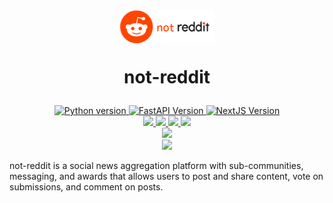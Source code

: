 <h1 align="center">
  <img src="docs/img/logo.png" width="30%" />

not-reddit
</h1>

<p align="center">
    <a href="https://python.org">
        <img src="https://img.shields.io/badge/python-v3.11-blue.svg?logo=python&logoColor=white&label=python" alt="Python version">
    </a>
    <a href="https://fastapi.tiangolo.com/">
        <img src="https://img.shields.io/badge/FastAPI-0.95.1%20-gree.svg?logo=fastapi&logoColor=white&label=fastapi" alt="FastAPI Version">
    </a>
    <a href="https://nextjs.org/">
        <img src="https://img.shields.io/badge/13-black.svg?logo=nextdotjs&logoColor=white&label=next.js" alt="NextJS Version">
    </a>
    <br/>
    <a href="https://github.com/stoyanK7/not-reddit/actions/workflows/pytest.yml">
        <img src="https://github.com/stoyanK7/not-reddit/actions/workflows/pytest.yml/badge.svg"/>
    </a>
    <a href="https://github.com/stoyanK7/not-reddit/actions/workflows/flake8.yml">
        <img src="https://github.com/stoyanK7/not-reddit/actions/workflows/flake8.yml/badge.svg"/>
    </a>
    <a href="https://github.com/stoyanK7/not-reddit/actions/workflows/eslint.yml">
        <img src="https://github.com/stoyanK7/not-reddit/actions/workflows/eslint.yml/badge.svg"/>
    </a>
    <a href="https://github.com/stoyanK7/not-reddit/actions/workflows/shellchecl.yml">
        <img src="https://github.com/stoyanK7/not-reddit/actions/workflows/shellchecl.yml/badge.svg"/>
    </a>
    <br/>
    <a href="https://github.com/stoyanK7/not-reddit/actions/workflows/azure-container-registry.yml">
        <img src="https://github.com/stoyanK7/not-reddit/actions/workflows/azure-container-registry.yml/badge.svg"/>
    </a>
    <br/>
    <a href="https://www.gnu.org/licenses/gpl-3.0">
        <img src="https://img.shields.io/badge/License-GPLv3-blue.svg"/>
    </a>
</p>

not-reddit is a social news aggregation platform with sub-communities, messaging, and awards that
allows users to post and share content, vote on submissions, and comment on posts.

